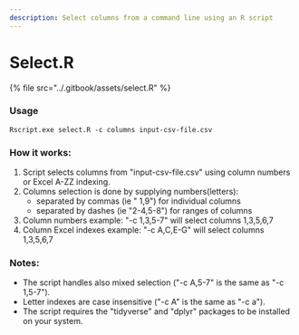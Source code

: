```yaml
---
description: Select columns from a command line using an R script
---
```


# Select.R

{% file src="../.gitbook/assets/select.R" %}

### Usage

`Rscript.exe select.R -c columns input-csv-file.csv`

### How it works:&#x20;

1. Script selects columns from "input-csv-file.csv" using column numbers or Excel A-ZZ indexing.
2. Columns selection is done by supplying numbers(letters):&#x20;
   * separated by commas (ie " 1,9") for individual columns&#x20;
   * separated by dashes (ie "2-4,5-8") for ranges of columns
3. Column numbers example: "-c 1,3,5-7" will select columns 1,3,5,6,7
4. Column Excel indexes example: "-c A,C,E-G" will select columns 1,3,5,6,7

### Notes:&#x20;

* The script handles also mixed selection ("-c A,5-7" is the same as "-c 1,5-7").&#x20;
* Letter indexes are case insensitive ("-c A" is the same as "-c a").&#x20;
* The script requires the "tidyverse" and "dplyr" packages to be installed on your system.&#x20;



